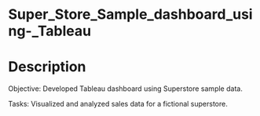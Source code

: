 # Super_Store_Sample_dashboard_using-_Tableau
# Description

Objective: Developed Tableau dashboard using Superstore sample data.

Tasks: Visualized and analyzed sales data for a fictional superstore.
